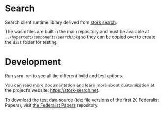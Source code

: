 # Search

Search client runtime library derived from [stork search](https://github.com/jameslittle230/stork).

The wasm files are built in the main repository and must be available at `../hypertext/components/search/pkg` so they can be copied over to create the `dist` folder for testing.

# Development

Run `yarn run` to see all the different build and test options.

You can read more documentation and learn more about customization at the project's website: <https://stork-search.net>.

To download the test data source (text file versions of the first 20 Federalist Papers), visit [the Federalist Papers](https://github.com/jameslittle230/federalist) repository.
